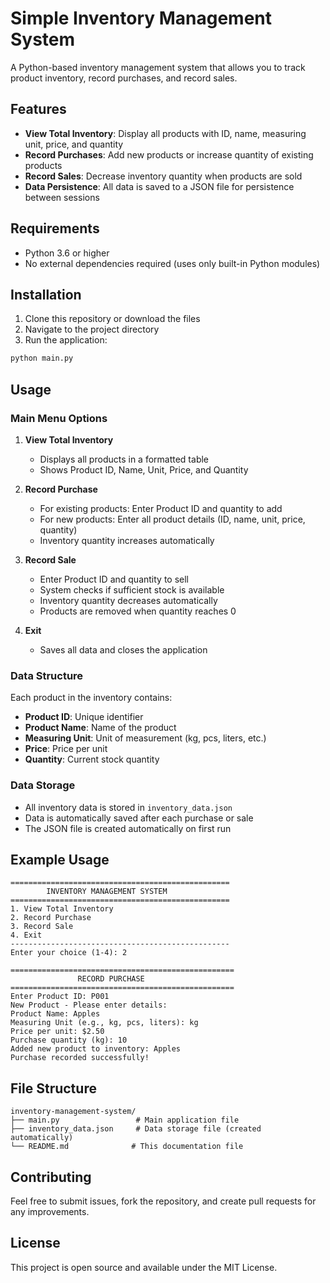 # Simple Inventory Management System

A Python-based inventory management system that allows you to track product inventory, record purchases, and record sales.

## Features

- **View Total Inventory**: Display all products with ID, name, measuring unit, price, and quantity
- **Record Purchases**: Add new products or increase quantity of existing products
- **Record Sales**: Decrease inventory quantity when products are sold
- **Data Persistence**: All data is saved to a JSON file for persistence between sessions

## Requirements

- Python 3.6 or higher
- No external dependencies required (uses only built-in Python modules)

## Installation

1. Clone this repository or download the files
2. Navigate to the project directory
3. Run the application:

```bash
python main.py
```

## Usage

### Main Menu Options

1. **View Total Inventory**
   - Displays all products in a formatted table
   - Shows Product ID, Name, Unit, Price, and Quantity

2. **Record Purchase**
   - For existing products: Enter Product ID and quantity to add
   - For new products: Enter all product details (ID, name, unit, price, quantity)
   - Inventory quantity increases automatically

3. **Record Sale**
   - Enter Product ID and quantity to sell
   - System checks if sufficient stock is available
   - Inventory quantity decreases automatically
   - Products are removed when quantity reaches 0

4. **Exit**
   - Saves all data and closes the application

### Data Structure

Each product in the inventory contains:
- **Product ID**: Unique identifier
- **Product Name**: Name of the product
- **Measuring Unit**: Unit of measurement (kg, pcs, liters, etc.)
- **Price**: Price per unit
- **Quantity**: Current stock quantity

### Data Storage

- All inventory data is stored in `inventory_data.json`
- Data is automatically saved after each purchase or sale
- The JSON file is created automatically on first run

## Example Usage

```
=================================================
        INVENTORY MANAGEMENT SYSTEM
=================================================
1. View Total Inventory
2. Record Purchase
3. Record Sale
4. Exit
-------------------------------------------------
Enter your choice (1-4): 2

==================================================
               RECORD PURCHASE
==================================================
Enter Product ID: P001
New Product - Please enter details:
Product Name: Apples
Measuring Unit (e.g., kg, pcs, liters): kg
Price per unit: $2.50
Purchase quantity (kg): 10
Added new product to inventory: Apples
Purchase recorded successfully!
```

## File Structure

```
inventory-management-system/
├── main.py                 # Main application file
├── inventory_data.json     # Data storage file (created automatically)
└── README.md              # This documentation file
```

## Contributing

Feel free to submit issues, fork the repository, and create pull requests for any improvements.

## License

This project is open source and available under the MIT License.